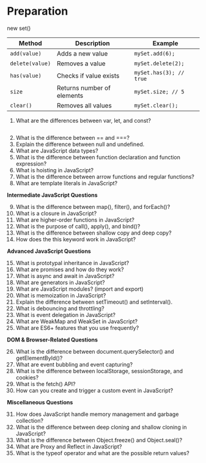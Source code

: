 # Preparation

new set()

| Method          | Description                | Example                 |
| --------------- | -------------------------- | ----------------------- |
| `add(value)`    | Adds a new value           | `mySet.add(6);`         |
| `delete(value)` | Removes a value            | `mySet.delete(2);`      |
| `has(value)`    | Checks if value exists     | `mySet.has(3); // true` |
| `size`          | Returns number of elements | `mySet.size; // 5`      |
| `clear()`       | Removes all values         | `mySet.clear();`        |

1. What are the differences between var, let, and const?

```

```

2. What is the difference between == and ===?
3. Explain the difference between null and undefined.
4. What are JavaScript data types?
5. What is the difference between function declaration and function expression?
6. What is hoisting in JavaScript?
7. What is the difference between arrow functions and regular functions?
8. What are template literals in JavaScript?

**Intermediate JavaScript Questions**

9. What is the difference between map(), filter(), and forEach()?
10. What is a closure in JavaScript?
11. What are higher-order functions in JavaScript?
12. What is the purpose of call(), apply(), and bind()?
13. What is the difference between shallow copy and deep copy?
14. How does the this keyword work in JavaScript?

**Advanced JavaScript Questions**

15. What is prototypal inheritance in JavaScript?
16. What are promises and how do they work?
17. What is async and await in JavaScript?
18. What are generators in JavaScript?
19. What are JavaScript modules? (import and export)
20. What is memoization in JavaScript?
21. Explain the difference between setTimeout() and setInterval().
22. What is debouncing and throttling?
23. What is event delegation in JavaScript?
24. What are WeakMap and WeakSet in JavaScript?
25. What are ES6+ features that you use frequently?

**DOM & Browser-Related Questions**

26. What is the difference between document.querySelector() and getElementById()?
27. What are event bubbling and event capturing?
28. What is the difference between localStorage, sessionStorage, and cookies?
29. What is the fetch() API?
30. How can you create and trigger a custom event in JavaScript?

**Miscellaneous Questions**

31. How does JavaScript handle memory management and garbage collection?
32. What is the difference between deep cloning and shallow cloning in JavaScript?
33. What is the difference between Object.freeze() and Object.seal()?
34. What are Proxy and Reflect in JavaScript?
35. What is the typeof operator and what are the possible return values?
